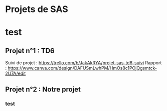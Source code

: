 # Projets de SAS
# test
## Projet n°1 : TD6
Suivi de projet : https://trello.com/b/JakAkRYA/projet-sas-td6-suivi    Rapport : https://www.canva.com/design/DAFUSmLwhPM/HmOs8c1POjQgsmtck-2U7A/edit
## Projet n°2 : Notre projet
### test
